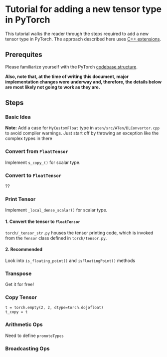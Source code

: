 # Tutorial for adding a new tensor type in PyTorch

This tutorial walks the reader through the steps required to add a new tensor type in PyTorch. The approach described here uses [C++ extensions](https://pytorch.org/tutorials/advanced/cpp_extension.html).

## Prerequites

Please familiarize yourself with the PyTorch [codebase structure](https://github.com/pytorch/pytorch/blob/master/CONTRIBUTING.md).

**Also, note that, at the time of writing this document, major implementation changes were underway and, therefore, the details below are most likely not going to work as they are.**

## Steps

### Basic Idea



**Note:** Add a case for `MyCustomFloat` type in `aten/src/ATen/DLConvertor.cpp` to avoid compiler warnings. Just start off by throwing an exception like the complex types in there

### Convert from `FloatTensor`

Implement `s_copy_()` for scalar type.

### Convert to `FloatTensor`

??

### Print Tensor

Implement `_local_dense_scalar()` for scalar type.

#### 1. Convert the tensor to `FloatTensor`

`torch/_tensor_str.py` houses the tensor printing code, which is invoked from the `Tensor` class defined in `torch/tensor.py`.

#### 2. Recommended

Look into `is_floating_point()` and `isFloatingPoint()` methods

### Transpose

Get it for free!

### Copy Tensor

```
t = torch.empty(2, 2, dtype=torch.dojofloat)
t_copy = t
```

### Arithmetic Ops

Need to define `promoteTypes`

### Broadcasting Ops

